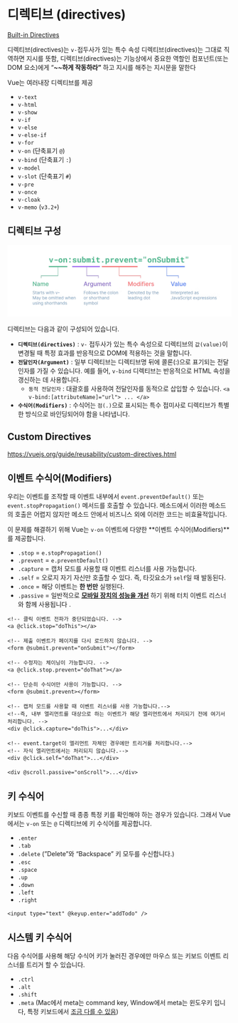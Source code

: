 
# 디렉티브 (directives)

[Built-in Directives](https://vuejs.org/api/built-in-directives.html)

디렉티브(directives)는 `v-`접두사가 있는 특수 속성 
디렉티브(directives)는 그대로 직역하면 지시를 뜻함, 
디렉티브(directives)는 기능상에서 중요한 역할인 컴포넌트(또는 DOM 요소)에게 “**~~하게 작동하라”** 하고 지시를 해주는 지시문을 말한다

Vue는 여러내장 디렉티브를 제공

- `v-text`
- `v-html`
- `v-show`
- `v-if`
- `v-else`
- `v-else-if`
- `v-for`
- `v-on` (단축표기 `@`)
- `v-bind` (단축표기 `:`)
- `v-model`
- `v-slot` (단축표기 `#`)
- `v-pre`
- `v-once`
- `v-cloak`
- `v-memo` (`v3.2+`)

## 디렉티브 구성

![vue directive](./img/vue_directive.png)

디렉티브는 다음과 같이 구성되어 있습니다.

- **`디렉티브(directives)`** : `v-` 접두사가 있는 특수 속성으로 디렉티브의 `값(value)`이 변경될 때 특정 효과를 반응적으로 DOM에 적용하는 것을 말합니다.
- **`전달인자(Argument)`** : 일부 디렉티브는 디렉티브명 뒤에 콜론(:)으로 표기되는 전달인자를 가질 수 있습니다. 예를 들어, `v-bind` 디렉티브는 반응적으로 HTML 속성을 갱신하는 데 사용합니다.
    - `동적 전달인자` : 대괄호를 사용하여 전달인자를 동적으로 삽입할 수 있습니다.
    `<a v-bind:[attributeName]="url"> ... </a>`
- **`수식어(Modifiers)`** : 수식어는 `점(.)`으로 표시되는 특수 접미사로 디렉티브가 특별한 방식으로 바인딩되어야 함을 나타냅니다.

## Custom Directives

https://vuejs.org/guide/reusability/custom-directives.html


## 이벤트 수식어(Modifiers)

우리는 이벤트를 조작할 때 이벤트 내부에서 `event.preventDefault()` 또는 `event.stopPropagation()` 메서드를 호출할 수 있습니다. 메소드에서 이러한 메소드의 호출은 어렵지 않지만 메소드 안에서 비즈니스 외에 이러한 코드는 비효율적입니다.

이 문제를 해결하기 위해 Vue는 `v-on` 이벤트에 다양한 **이벤트 수식어(Modifiers)**를 제공합니다.

- `.stop` = `e.stopPropagation()`
- `.prevent` = `e.preventDefault()`
- `.capture` = 캡처 모드를 사용할 때 이벤트 리스너를 사용 가능합니다.
- `.self` = 오로지 자기 자신만 호출할 수 있다. 즉, 타깃요소가 `self`일 때 발동된다.
- `.once` = 해당 이벤트는 **한 번만** 실행된다.
- `.passive` = 일반적으로 [**모바일 장치의 성능을 개선**](https://developer.mozilla.org/en-US/docs/Web/API/EventTarget/addEventListener#improving_scrolling_performance_with_passive_listeners) 하기 위해 터치 이벤트 리스너와 함께 사용됩니다 .

```
<!-- 클릭 이벤트 전파가 중단되었습니다. -->
<a @click.stop="doThis"></a>

<!-- 제출 이벤트가 페이지를 다시 로드하지 않습니다. -->
<form @submit.prevent="onSubmit"></form>

<!-- 수정자는 체이닝이 가능합니다. -->
<a @click.stop.prevent="doThat"></a>

<!-- 단순히 수식어만 사용이 가능합니다. -->
<form @submit.prevent></form>

<!-- 캡처 모드를 사용할 때 이벤트 리스너를 사용 가능합니다.-->
<!--즉, 내부 엘리먼트를 대상으로 하는 이벤트가 해당 엘리먼트에서 처리되기 전에 여기서 처리합니다. -->
<div @click.capture="doThis">...</div>

<!-- event.target이 엘리먼트 자체인 경우에만 트리거를 처리합니다.-->
<!-- 자식 엘리먼트에서는 처리되지 않습니다.-->
<div @click.self="doThat">...</div>

<div @scroll.passive="onScroll">...</div>
```

## 키 수식어

키보드 이벤트를 수신할 때 종종 특정 키를 확인해야 하는 경우가 있습니다. 그래서 Vue에서는 `v-on` 또는 `@` 디렉티브에 키 수식어를 제공합니다.

- `.enter`
- `.tab`
- `.delete` (”Delete”와 “Backspace” 키 모두를 수신합니다.)
- `.esc`
- `.space`
- `.up`
- `.down`
- `.left`
- `.right`

```
<input type="text" @keyup.enter="addTodo" />
```

## 시스템 키 수식어

다음 수식어를 사용해 해당 수식어 키가 눌러진 경우에만 마우스 또는 키보드 이벤트 리스너를 트리거 할 수 있습니다.

- `.ctrl`
- `.alt`
- `.shift`
- `.meta` (Mac에서 meta는 command key, Window에서 meta는 윈도우키 입니다, 특정 키보드에서 [조금 다를 수 있음](https://v3.ko.vuejs.org/guide/events.html#%E1%84%89%E1%85%B5%E1%84%89%E1%85%B3%E1%84%90%E1%85%A6%E1%86%B7-%E1%84%89%E1%85%AE%E1%84%89%E1%85%B5%E1%86%A8%E1%84%8B%E1%85%A5-%E1%84%8F%E1%85%B5%E1%84%86%E1%85%A9%E1%86%A8%E1%84%85%E1%85%A9%E1%86%A8))

